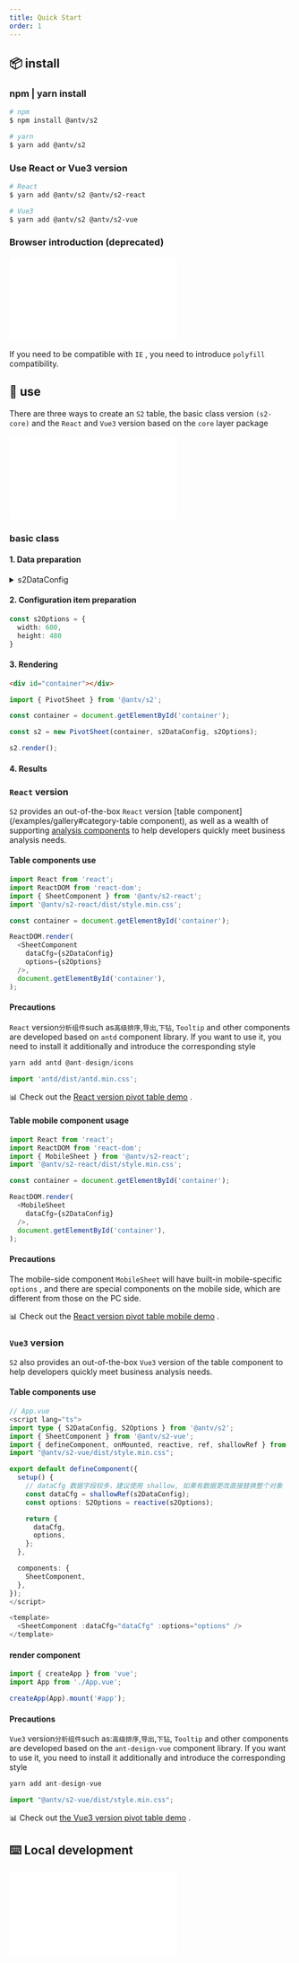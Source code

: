 ```yaml
---
title: Quick Start
order: 1
---
```


## 📦 install

### npm | yarn install

```bash
# npm
$ npm install @antv/s2

# yarn
$ yarn add @antv/s2
```

### Use React or Vue3 version

```bash
# React
$ yarn add @antv/s2 @antv/s2-react

# Vue3
$ yarn add @antv/s2 @antv/s2-vue
```

### Browser introduction (deprecated)

<embed src="@/docs/common/browser.en.md"></embed>

If you need to be compatible with `IE` , you need to introduce `polyfill` compatibility.

## 🔨 use

There are three ways to create an `S2` table, the basic class version `(s2-core)` and the `React` and `Vue3` version based on the `core` layer package

<embed src="@/docs/common/packages.en.md"></embed>

### basic class

#### 1. Data preparation

<details><summary>s2DataConfig</summary><pre> <code class="language-ts">const&#x26;nbsp;s2DataConfig&#x26;nbsp;=&#x26;nbsp;{
&#x26;nbsp;&#x26;nbsp;fields:&#x26;nbsp;{
&#x26;nbsp;&#x26;nbsp;&#x26;nbsp;&#x26;nbsp;rows:&#x26;nbsp;['province',&#x26;nbsp;'city'],
&#x26;nbsp;&#x26;nbsp;&#x26;nbsp;&#x26;nbsp;columns:&#x26;nbsp;['type'],
&#x26;nbsp;&#x26;nbsp;&#x26;nbsp;&#x26;nbsp;values:&#x26;nbsp;['price'],
&#x26;nbsp;&#x26;nbsp;},
&#x26;nbsp;&#x26;nbsp;data:&#x26;nbsp;[
&#x26;nbsp;&#x26;nbsp;&#x26;nbsp;&#x26;nbsp;{
&#x26;nbsp;&#x26;nbsp;&#x26;nbsp;&#x26;nbsp;&#x26;nbsp;&#x26;nbsp;province:&#x26;nbsp;"浙江",
&#x26;nbsp;&#x26;nbsp;&#x26;nbsp;&#x26;nbsp;&#x26;nbsp;&#x26;nbsp;city:&#x26;nbsp;"杭州",
&#x26;nbsp;&#x26;nbsp;&#x26;nbsp;&#x26;nbsp;&#x26;nbsp;&#x26;nbsp;type:&#x26;nbsp;"笔",
&#x26;nbsp;&#x26;nbsp;&#x26;nbsp;&#x26;nbsp;&#x26;nbsp;&#x26;nbsp;price:&#x26;nbsp;"1",
&#x26;nbsp;&#x26;nbsp;&#x26;nbsp;&#x26;nbsp;},
&#x26;nbsp;&#x26;nbsp;&#x26;nbsp;&#x26;nbsp;{
&#x26;nbsp;&#x26;nbsp;&#x26;nbsp;&#x26;nbsp;&#x26;nbsp;&#x26;nbsp;province:&#x26;nbsp;"浙江",
&#x26;nbsp;&#x26;nbsp;&#x26;nbsp;&#x26;nbsp;&#x26;nbsp;&#x26;nbsp;city:&#x26;nbsp;"杭州",
&#x26;nbsp;&#x26;nbsp;&#x26;nbsp;&#x26;nbsp;&#x26;nbsp;&#x26;nbsp;type:&#x26;nbsp;"纸张",
&#x26;nbsp;&#x26;nbsp;&#x26;nbsp;&#x26;nbsp;&#x26;nbsp;&#x26;nbsp;price:&#x26;nbsp;"2",
&#x26;nbsp;&#x26;nbsp;&#x26;nbsp;&#x26;nbsp;},
&#x26;nbsp;&#x26;nbsp;&#x26;nbsp;&#x26;nbsp;{
&#x26;nbsp;&#x26;nbsp;&#x26;nbsp;&#x26;nbsp;&#x26;nbsp;&#x26;nbsp;province:&#x26;nbsp;"浙江",
&#x26;nbsp;&#x26;nbsp;&#x26;nbsp;&#x26;nbsp;&#x26;nbsp;&#x26;nbsp;city:&#x26;nbsp;"舟山",
&#x26;nbsp;&#x26;nbsp;&#x26;nbsp;&#x26;nbsp;&#x26;nbsp;&#x26;nbsp;type:&#x26;nbsp;"笔",
&#x26;nbsp;&#x26;nbsp;&#x26;nbsp;&#x26;nbsp;&#x26;nbsp;&#x26;nbsp;price:&#x26;nbsp;"17",
&#x26;nbsp;&#x26;nbsp;&#x26;nbsp;&#x26;nbsp;},
&#x26;nbsp;&#x26;nbsp;&#x26;nbsp;&#x26;nbsp;{
&#x26;nbsp;&#x26;nbsp;&#x26;nbsp;&#x26;nbsp;&#x26;nbsp;&#x26;nbsp;province:&#x26;nbsp;"浙江",
&#x26;nbsp;&#x26;nbsp;&#x26;nbsp;&#x26;nbsp;&#x26;nbsp;&#x26;nbsp;city:&#x26;nbsp;"舟山",
&#x26;nbsp;&#x26;nbsp;&#x26;nbsp;&#x26;nbsp;&#x26;nbsp;&#x26;nbsp;type:&#x26;nbsp;"纸张",
&#x26;nbsp;&#x26;nbsp;&#x26;nbsp;&#x26;nbsp;&#x26;nbsp;&#x26;nbsp;price:&#x26;nbsp;"6",
&#x26;nbsp;&#x26;nbsp;&#x26;nbsp;&#x26;nbsp;},
&#x26;nbsp;&#x26;nbsp;&#x26;nbsp;&#x26;nbsp;{
&#x26;nbsp;&#x26;nbsp;&#x26;nbsp;&#x26;nbsp;&#x26;nbsp;&#x26;nbsp;province:&#x26;nbsp;"吉林",
&#x26;nbsp;&#x26;nbsp;&#x26;nbsp;&#x26;nbsp;&#x26;nbsp;&#x26;nbsp;city:&#x26;nbsp;"长春",
&#x26;nbsp;&#x26;nbsp;&#x26;nbsp;&#x26;nbsp;&#x26;nbsp;&#x26;nbsp;type:&#x26;nbsp;"笔",
&#x26;nbsp;&#x26;nbsp;&#x26;nbsp;&#x26;nbsp;&#x26;nbsp;&#x26;nbsp;price:&#x26;nbsp;"8",
&#x26;nbsp;&#x26;nbsp;&#x26;nbsp;&#x26;nbsp;},
&#x26;nbsp;&#x26;nbsp;&#x26;nbsp;&#x26;nbsp;{
&#x26;nbsp;&#x26;nbsp;&#x26;nbsp;&#x26;nbsp;&#x26;nbsp;&#x26;nbsp;province:&#x26;nbsp;"吉林",
&#x26;nbsp;&#x26;nbsp;&#x26;nbsp;&#x26;nbsp;&#x26;nbsp;&#x26;nbsp;city:&#x26;nbsp;"白山",
&#x26;nbsp;&#x26;nbsp;&#x26;nbsp;&#x26;nbsp;&#x26;nbsp;&#x26;nbsp;type:&#x26;nbsp;"笔",
&#x26;nbsp;&#x26;nbsp;&#x26;nbsp;&#x26;nbsp;&#x26;nbsp;&#x26;nbsp;price:&#x26;nbsp;"12",
&#x26;nbsp;&#x26;nbsp;&#x26;nbsp;&#x26;nbsp;},
&#x26;nbsp;&#x26;nbsp;&#x26;nbsp;&#x26;nbsp;{
&#x26;nbsp;&#x26;nbsp;&#x26;nbsp;&#x26;nbsp;&#x26;nbsp;&#x26;nbsp;province:&#x26;nbsp;"吉林",
&#x26;nbsp;&#x26;nbsp;&#x26;nbsp;&#x26;nbsp;&#x26;nbsp;&#x26;nbsp;city:&#x26;nbsp;"长春",
&#x26;nbsp;&#x26;nbsp;&#x26;nbsp;&#x26;nbsp;&#x26;nbsp;&#x26;nbsp;type:&#x26;nbsp;"纸张",
&#x26;nbsp;&#x26;nbsp;&#x26;nbsp;&#x26;nbsp;&#x26;nbsp;&#x26;nbsp;price:&#x26;nbsp;"3",
&#x26;nbsp;&#x26;nbsp;&#x26;nbsp;&#x26;nbsp;},
&#x26;nbsp;&#x26;nbsp;&#x26;nbsp;&#x26;nbsp;{
&#x26;nbsp;&#x26;nbsp;&#x26;nbsp;&#x26;nbsp;&#x26;nbsp;&#x26;nbsp;province:&#x26;nbsp;"吉林",
&#x26;nbsp;&#x26;nbsp;&#x26;nbsp;&#x26;nbsp;&#x26;nbsp;&#x26;nbsp;city:&#x26;nbsp;"白山",
&#x26;nbsp;&#x26;nbsp;&#x26;nbsp;&#x26;nbsp;&#x26;nbsp;&#x26;nbsp;type:&#x26;nbsp;"纸张",
&#x26;nbsp;&#x26;nbsp;&#x26;nbsp;&#x26;nbsp;&#x26;nbsp;&#x26;nbsp;price:&#x26;nbsp;"25",
&#x26;nbsp;&#x26;nbsp;&#x26;nbsp;&#x26;nbsp;},
&#x26;nbsp;&#x26;nbsp;&#x26;nbsp;&#x26;nbsp;{
&#x26;nbsp;&#x26;nbsp;&#x26;nbsp;&#x26;nbsp;&#x26;nbsp;&#x26;nbsp;province:&#x26;nbsp;"浙江",
&#x26;nbsp;&#x26;nbsp;&#x26;nbsp;&#x26;nbsp;&#x26;nbsp;&#x26;nbsp;city:&#x26;nbsp;"杭州",
&#x26;nbsp;&#x26;nbsp;&#x26;nbsp;&#x26;nbsp;&#x26;nbsp;&#x26;nbsp;type:&#x26;nbsp;"笔",
&#x26;nbsp;&#x26;nbsp;&#x26;nbsp;&#x26;nbsp;&#x26;nbsp;&#x26;nbsp;cost:&#x26;nbsp;"0.5",
&#x26;nbsp;&#x26;nbsp;&#x26;nbsp;&#x26;nbsp;},
&#x26;nbsp;&#x26;nbsp;&#x26;nbsp;&#x26;nbsp;{
&#x26;nbsp;&#x26;nbsp;&#x26;nbsp;&#x26;nbsp;&#x26;nbsp;&#x26;nbsp;province:&#x26;nbsp;"浙江",
&#x26;nbsp;&#x26;nbsp;&#x26;nbsp;&#x26;nbsp;&#x26;nbsp;&#x26;nbsp;city:&#x26;nbsp;"杭州",
&#x26;nbsp;&#x26;nbsp;&#x26;nbsp;&#x26;nbsp;&#x26;nbsp;&#x26;nbsp;type:&#x26;nbsp;"纸张",
&#x26;nbsp;&#x26;nbsp;&#x26;nbsp;&#x26;nbsp;&#x26;nbsp;&#x26;nbsp;cost:&#x26;nbsp;"20",
&#x26;nbsp;&#x26;nbsp;&#x26;nbsp;&#x26;nbsp;},
&#x26;nbsp;&#x26;nbsp;&#x26;nbsp;&#x26;nbsp;{
&#x26;nbsp;&#x26;nbsp;&#x26;nbsp;&#x26;nbsp;&#x26;nbsp;&#x26;nbsp;province:&#x26;nbsp;"浙江",
&#x26;nbsp;&#x26;nbsp;&#x26;nbsp;&#x26;nbsp;&#x26;nbsp;&#x26;nbsp;city:&#x26;nbsp;"舟山",
&#x26;nbsp;&#x26;nbsp;&#x26;nbsp;&#x26;nbsp;&#x26;nbsp;&#x26;nbsp;type:&#x26;nbsp;"笔",
&#x26;nbsp;&#x26;nbsp;&#x26;nbsp;&#x26;nbsp;&#x26;nbsp;&#x26;nbsp;cost:&#x26;nbsp;"1.7",
&#x26;nbsp;&#x26;nbsp;&#x26;nbsp;&#x26;nbsp;},
&#x26;nbsp;&#x26;nbsp;&#x26;nbsp;&#x26;nbsp;{
&#x26;nbsp;&#x26;nbsp;&#x26;nbsp;&#x26;nbsp;&#x26;nbsp;&#x26;nbsp;province:&#x26;nbsp;"浙江",
&#x26;nbsp;&#x26;nbsp;&#x26;nbsp;&#x26;nbsp;&#x26;nbsp;&#x26;nbsp;city:&#x26;nbsp;"舟山",
&#x26;nbsp;&#x26;nbsp;&#x26;nbsp;&#x26;nbsp;&#x26;nbsp;&#x26;nbsp;type:&#x26;nbsp;"纸张",
&#x26;nbsp;&#x26;nbsp;&#x26;nbsp;&#x26;nbsp;&#x26;nbsp;&#x26;nbsp;cost:&#x26;nbsp;"0.12",
&#x26;nbsp;&#x26;nbsp;&#x26;nbsp;&#x26;nbsp;},
&#x26;nbsp;&#x26;nbsp;&#x26;nbsp;&#x26;nbsp;{
&#x26;nbsp;&#x26;nbsp;&#x26;nbsp;&#x26;nbsp;&#x26;nbsp;&#x26;nbsp;province:&#x26;nbsp;"吉林",
&#x26;nbsp;&#x26;nbsp;&#x26;nbsp;&#x26;nbsp;&#x26;nbsp;&#x26;nbsp;city:&#x26;nbsp;"长春",
&#x26;nbsp;&#x26;nbsp;&#x26;nbsp;&#x26;nbsp;&#x26;nbsp;&#x26;nbsp;type:&#x26;nbsp;"笔",
&#x26;nbsp;&#x26;nbsp;&#x26;nbsp;&#x26;nbsp;&#x26;nbsp;&#x26;nbsp;cost:&#x26;nbsp;"10",
&#x26;nbsp;&#x26;nbsp;&#x26;nbsp;&#x26;nbsp;},
&#x26;nbsp;&#x26;nbsp;&#x26;nbsp;&#x26;nbsp;{
&#x26;nbsp;&#x26;nbsp;&#x26;nbsp;&#x26;nbsp;&#x26;nbsp;&#x26;nbsp;province:&#x26;nbsp;"吉林",
&#x26;nbsp;&#x26;nbsp;&#x26;nbsp;&#x26;nbsp;&#x26;nbsp;&#x26;nbsp;city:&#x26;nbsp;"白山",
&#x26;nbsp;&#x26;nbsp;&#x26;nbsp;&#x26;nbsp;&#x26;nbsp;&#x26;nbsp;type:&#x26;nbsp;"笔",
&#x26;nbsp;&#x26;nbsp;&#x26;nbsp;&#x26;nbsp;&#x26;nbsp;&#x26;nbsp;cost:&#x26;nbsp;"9",
&#x26;nbsp;&#x26;nbsp;&#x26;nbsp;&#x26;nbsp;},
&#x26;nbsp;&#x26;nbsp;&#x26;nbsp;&#x26;nbsp;{
&#x26;nbsp;&#x26;nbsp;&#x26;nbsp;&#x26;nbsp;&#x26;nbsp;&#x26;nbsp;province:&#x26;nbsp;"吉林",
&#x26;nbsp;&#x26;nbsp;&#x26;nbsp;&#x26;nbsp;&#x26;nbsp;&#x26;nbsp;city:&#x26;nbsp;"长春",
&#x26;nbsp;&#x26;nbsp;&#x26;nbsp;&#x26;nbsp;&#x26;nbsp;&#x26;nbsp;type:&#x26;nbsp;"纸张",
&#x26;nbsp;&#x26;nbsp;&#x26;nbsp;&#x26;nbsp;&#x26;nbsp;&#x26;nbsp;cost:&#x26;nbsp;"3",
&#x26;nbsp;&#x26;nbsp;&#x26;nbsp;&#x26;nbsp;},
&#x26;nbsp;&#x26;nbsp;&#x26;nbsp;&#x26;nbsp;{
&#x26;nbsp;&#x26;nbsp;&#x26;nbsp;&#x26;nbsp;&#x26;nbsp;&#x26;nbsp;province:&#x26;nbsp;"吉林",
&#x26;nbsp;&#x26;nbsp;&#x26;nbsp;&#x26;nbsp;&#x26;nbsp;&#x26;nbsp;city:&#x26;nbsp;"白山",
&#x26;nbsp;&#x26;nbsp;&#x26;nbsp;&#x26;nbsp;&#x26;nbsp;&#x26;nbsp;type:&#x26;nbsp;"纸张",
&#x26;nbsp;&#x26;nbsp;&#x26;nbsp;&#x26;nbsp;&#x26;nbsp;&#x26;nbsp;cost:&#x26;nbsp;"1",
&#x26;nbsp;&#x26;nbsp;&#x26;nbsp;&#x26;nbsp;}
&#x26;nbsp;&#x26;nbsp;]
};
</code></pre></details>

#### 2. Configuration item preparation

```ts
const s2Options = {
  width: 600,
  height: 480
}
```

#### 3. Rendering

```html
<div id="container"></div>
```

```ts
import { PivotSheet } from '@antv/s2';

const container = document.getElementById('container');

const s2 = new PivotSheet(container, s2DataConfig, s2Options);

s2.render();
```

#### 4. Results

<playground path="basic/pivot/demo/grid.ts" rid="container" height="400"></playground>

### `React` version

`S2` provides an out-of-the-box `React` version \[table component] (/examples/gallery#category-table component), as well as a wealth of supporting [analysis components](/examples/gallery#category-Tooltip) to help developers quickly meet business analysis needs.

#### Table components use

```ts
import React from 'react';
import ReactDOM from 'react-dom';
import { SheetComponent } from '@antv/s2-react';
import '@antv/s2-react/dist/style.min.css';

const container = document.getElementById('container');

ReactDOM.render(
  <SheetComponent
    dataCfg={s2DataConfig}
    options={s2Options}
  />,
  document.getElementById('container'),
);
```

#### Precautions

`React` version`分析组件`such as`高级排序`,`导出`,`下钻`, `Tooltip` and other components are developed based on `antd` component library. If you want to use it, you need to install it additionally and introduce the corresponding style

```ts
yarn add antd @ant-design/icons
```

```ts
import 'antd/dist/antd.min.css';
```

​📊 Check out the [React version pivot table demo](/examples/react-component/sheet#pivot) .

#### Table mobile component usage

```ts
import React from 'react';
import ReactDOM from 'react-dom';
import { MobileSheet } from '@antv/s2-react';
import '@antv/s2-react/dist/style.min.css';

const container = document.getElementById('container');

ReactDOM.render(
  <MobileSheet
    dataCfg={s2DataConfig}
  />,
  document.getElementById('container'),
);
```

#### Precautions

The mobile-side component `MobileSheet` will have built-in mobile-specific `options` , and there are special components on the mobile side, which are different from those on the PC side.

​📊 Check out the [React version pivot table mobile demo](/zh/examples/react-component/sheet#mobile-pivot) .

### `Vue3` version

`S2` also provides an out-of-the-box `Vue3` version of the table component to help developers quickly meet business analysis needs.

#### Table components use

```ts
// App.vue
<script lang="ts">
import type { S2DataConfig, S2Options } from '@antv/s2';
import { SheetComponent } from '@antv/s2-vue';
import { defineComponent, onMounted, reactive, ref, shallowRef } from 'vue';
import "@antv/s2-vue/dist/style.min.css";

export default defineComponent({
  setup() {
    // dataCfg 数据字段较多，建议使用 shallow, 如果有数据更改直接替换整个对象
    const dataCfg = shallowRef(s2DataConfig);
    const options: S2Options = reactive(s2Options);

    return {
      dataCfg,
      options,
    };
  },

  components: {
    SheetComponent,
  },
});
</script>

<template>
  <SheetComponent :dataCfg="dataCfg" :options="options" />
</template>
```

#### render component

```ts
import { createApp } from 'vue';
import App from './App.vue';

createApp(App).mount('#app');
```

#### Precautions

`Vue3` version`分析组件`such as:`高级排序`,`导出`,`下钻`, `Tooltip` and other components are developed based on the `ant-design-vue` component library. If you want to use it, you need to install it additionally and introduce the corresponding style

```ts
yarn add ant-design-vue
```

```ts
import "@antv/s2-vue/dist/style.min.css";
```

​📊 Check out [the Vue3 version pivot table demo](https://codesandbox.io/s/s2-vue-hwg64q) .

## ⌨️ Local development

<embed src="@/docs/common/development.en.md"></embed>
